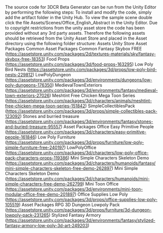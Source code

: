 The source code for 3DCR Beta Generator can be run from the Unity Editor by performing the following steps:
To install and modify the code, simply add the artifact folder in the Unity Hub.
To view the sample scene double click the file Assets/Scenes/Office_English_Abstract in the Unity Editor. 
Due to copyright restrictions from the unity asset store the code has been provided without any 3rd party assets. Therefore the following assets should be retrieved from the Unity Asset Store and placed in the Asset directory using the following folder structure:
Assets
	Unity Store Asset Packages Common
		Asset Packages Common
			Fantasy Skybox FREE (https://assetstore.unity.com/packages/2d/textures-materials/sky/fantasy-skybox-free-18353)
			Food Props (https://assetstore.unity.com/packages/3d/food-props-163295)
			Low Poly Bird Nests (https://assetstore.unity.com/packages/3d/props/low-poly-bird-nests-229812)
			LowPolyDungeon (https://assetstore.unity.com/packages/3d/environments/dungeons/low-poly-dungeons-176350)
			MedievalTownExteriors (https://assetstore.unity.com/packages/3d/environments/fantasy/medieval-town-exteriors-27026)
			Meshtint Free Chicken Mega Toon Series (https://assetstore.unity.com/packages/3d/characters/animals/meshtint-free-chicken-mega-toon-series-151842)
			SimpleCollectiblesPack (https://assetstore.unity.com/packages/3d/props/simple-collectibles-pack-123092)
			Stones and burried treasure (https://assetstore.unity.com/packages/3d/environments/fantasy/stones-and-buried-treasure-95557)
		Asset Packages Office
			Easy Primitive People (https://assetstore.unity.com/packages/3d/characters/easy-primitive-people-161846)
			Low Poly Furniture (https://assetstore.unity.com/packages/3d/props/furniture/low-poly-simple-furniture-free-240197)
			LowPolyOffice (https://assetstore.unity.com/packages/3d/characters/low-poly-office-pack-characters-props-119386)
			Mini Simple Characters Skeleton Demo (https://assetstore.unity.com/packages/3d/characters/humanoids/fantasy/mini-simple-characters-skeleton-free-demo-262897)
      Mini Simple Characters Skeleton Demo (https://assetstore.unity.com/packages/3d/characters/humanoids/mini-simple-characters-free-demo-262799)
			Mini Toon Office (https://assetstore.unity.com/packages/3d/environments/mini-toon-modular-office-free-demo-201897)
			Office Supplies Low Poly (https://assetstore.unity.com/packages/3d/props/office-supplies-low-poly-105519)
		Asset Packages RPG
			3D Dungeon Lowpoly Pack (https://assetstore.unity.com/packages/3d/props/furniture/3d-dungeon-lowpoly-pack-231265)
			Stylized Fantasy Armory (https://assetstore.unity.com/packages/3d/environments/fantasy/stylized-fantasy-armory-low-poly-3d-art-249203)
